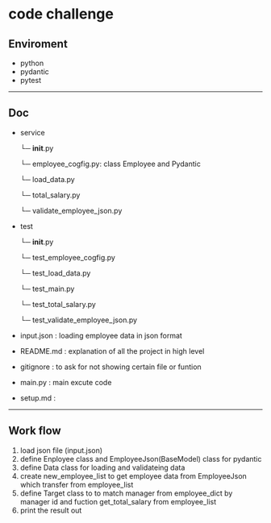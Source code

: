 # code challenge
## Enviroment
- python
- pydantic 
- pytest
***
##  Doc

* service

    └─ __init__.py

    └─ employee_cogfig.py: class Employee and Pydantic
    
    └─ load_data.py

    └─ total_salary.py

    └─ validate_employee_json.py

* test

    └─ __init__.py

    └─ test_employee_cogfig.py
        
    └─ test_load_data.py

    └─ test_main.py

    └─ test_total_salary.py

    └─ test_validate_employee_json.py


* input.json : loading employee data in json format
* README.md : explanation of all the project in high level
* gitignore : to ask for not showing certain file or funtion
* main.py : main excute code
* setup.md :

***
## Work flow

1. load json file (input.json) 
2. define Enployee class and EmployeeJson(BaseModel)  class for pydantic
3. define Data class for loading and validateing data
4. create new_employee_list to get employee data from EmployeeJson which transfer from employee_list
5. define Target class to to match manager from employee_dict by manager id and fuction get_total_salary from employee_list
6. print the result out 